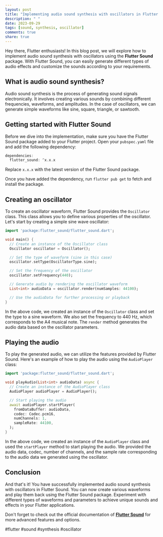 ```yaml
---
layout: post
title: "Implementing audio sound synthesis with oscillators in Flutter Sound"
description: " "
date: 2023-09-29
tags: [sound, synthesis, oscillator]
comments: true
share: true
---
```


Hey there, Flutter enthusiasts! In this blog post, we will explore how to implement audio sound synthesis with oscillators using the **Flutter Sound** package. With Flutter Sound, you can easily generate different types of audio effects and customize the sounds according to your requirements.

## What is audio sound synthesis?

Audio sound synthesis is the process of generating sound signals electronically. It involves creating various sounds by combining different frequencies, waveforms, and amplitudes. In the case of oscillators, we can generate simple waveforms like sine, square, triangle, or sawtooth.

## Getting started with Flutter Sound

Before we dive into the implementation, make sure you have the Flutter Sound package added to your Flutter project. Open your `pubspec.yaml` file and add the following dependency:

```dart
dependencies:
  flutter_sound: ^x.x.x
```

Replace `x.x.x` with the latest version of the Flutter Sound package.

Once you have added the dependency, run `flutter pub get` to fetch and install the package.

## Creating an oscillator

To create an oscillator waveform, Flutter Sound provides the `Oscillator` class. This class allows you to define various properties of the oscillator. Let's start by creating a simple sine wave oscillator:

```dart
import 'package:flutter_sound/flutter_sound.dart';

void main() {
  // Create an instance of the Oscillator class
  Oscillator oscillator = Oscillator();

  // Set the type of waveform (sine in this case)
  oscillator.setType(OscillatorType.sine);

  // Set the frequency of the oscillator
  oscillator.setFrequency(440);

  // Generate audio by rendering the oscillator waveform
  List<int> audioData = oscillator.render(numSamples: 44100);

  // Use the audioData for further processing or playback
}
```

In the above code, we created an instance of the `Oscillator` class and set the type to a sine waveform. We also set the frequency to 440 Hz, which corresponds to the A4 musical note. The `render` method generates the audio data based on the oscillator parameters.

## Playing the audio

To play the generated audio, we can utilize the features provided by Flutter Sound. Here's an example of how to play the audio using the `AudioPlayer` class:

```dart
import 'package:flutter_sound/flutter_sound.dart';

void playAudio(List<int> audioData) async {
  // Create an instance of the AudioPlayer class
  AudioPlayer audioPlayer = AudioPlayer();

  // Start playing the audio
  await audioPlayer.startPlayer(
    fromDataBuffer: audioData,
    codec: Codec.pcm16,
    numChannels: 1,
    sampleRate: 44100,
  );
}
```

In the above code, we created an instance of the `AudioPlayer` class and used the `startPlayer` method to start playing the audio. We provided the audio data, codec, number of channels, and the sample rate corresponding to the audio data we generated using the oscillator.

## Conclusion

And that's it! You have successfully implemented audio sound synthesis with oscillators in Flutter Sound. You can now create various waveforms and play them back using the Flutter Sound package. Experiment with different types of waveforms and parameters to achieve unique sounds and effects in your Flutter applications.

Don't forget to check out the official documentation of [**Flutter Sound**](https://pub.dev/packages/flutter_sound) for more advanced features and options.

#flutter #sound #synthesis #oscillator